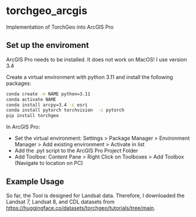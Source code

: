 # torchgeo_arcgis
Implementation of TorchGeo into ArcGIS Pro

## Set up the enviroment
ArcGIS Pro needs to be installed. It does not work on MacOS! I use version 3.4

Create a virtual environment with python 3.11 and install the following packages:
```sh
conda create -n NAME python=3.11
conda activate NAME
conda install arcpy=3.4 -c esri
conda install pytorch torchvision  -c pytorch
pip install torchgeo
```

In ArcGIS Pro:
- Set the virtual environment: Settings > Package Manager > Environment Manager > Add existing environment > Activate in list
- Add the .pyt script to the ArcGIS Pro Project Folder
- Add Toolbox: Content Pane > Right Click on Toolboxes > Add Toolbox (Navigate to location on PC)

## Example Usage
So far, the Tool is designed for Landsat data. Therefore, I downloaded the Landsat 7, Landsat 8, and CDL datasets from https://huggingface.co/datasets/torchgeo/tutorials/tree/main.
